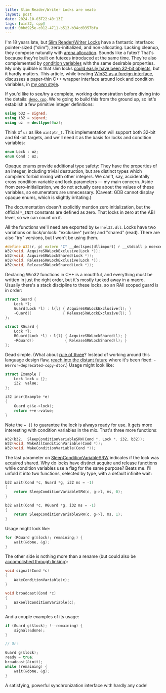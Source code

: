 ```yaml
---
title: Slim Reader/Writer Locks are neato
layout: post
date: 2024-10-03T22:40:13Z
tags: [win32, cpp]
uuid: 0bbd925e-c012-4711-b513-b34cd0357bfa
---
```


I'm 18 years late, but [Slim Reader/Writer Locks][srw] have a fantastic
interface: pointer-sized ("slim"), zero-initialized, and non-allocating.
Lacking cleanup, they compose naturally with [arena allocation][arena].
Sounds like a futex? That's because they're built on futexes introduced at
the same time. They're also complemented by [condition variables][cond]
with the same desirable properties. My only quibble is that slim locks
[could easily have been 32-bit objects][32], but it hardly matters. This
article, while treating [Win32 as a foreign interface][w32], discusses a
paper-thin C++ wrapper interface around lock and condition variables, in
[my own style][c++].

If you'd like to see/try a complete, working demonstration before diving
into the details: [`demo.cpp`][gist]. We're going to build this from the
ground up, so let's establish a few primitive integer definitions:

```c++
using b32 = signed;
using i32 = signed;
using uz  = decltype(0uz);
```

Think of `uz` as like `uintptr_t`. This implementation will support both
32-bit and 64-bit targets, and we'll need it as the basis for locks and
condition variables:

```c++
enum Lock : uz;
enum Cond : uz;
```

Opaque enums provide additional type safety: They have the properties of
an integer, including trivial destruction, but are distinct types which
compilers forbid mixing with other integers. We can't, say, accidentally
cross condition variable and lock parameters — my main concern. Aside from
zero-initialization, we do not actually care about the values of these
variables, so enumerators are unnecessary. (Caveat: GDB cannot display
opaque enums, which is slightly irritating.)

The documentation doesn't explicitly mention zero initialization, but the
official `*_INIT` constants are defined as zero. That locks in zero at the
ABI level, so we can count on it.

All the functions we'll need are exported by `kernel32.dll`. Locks have
two variations on lock/unlock: "exclusive" (write) and "shared" (read).
There are also "try" versions, but I won't be using them.

```c++
#define W32(r, p) extern "C" __declspec(dllimport) r __stdcall p noexcept
W32(void, AcquireSRWLockExclusive(Lock *));
W32(void, AcquireSRWLockShared(Lock *));
W32(void, ReleaseSRWLockExclusive(Lock *));
W32(void, ReleaseSRWLockShared(Lock *));
```

Declaring Win32 functions in C++ is a mouthful, and everything must be
written in just the right order, but it's mostly tucked away in a macro.
Usually there's a stack discipline to these locks, so an RAII scoped guard
is in order:

```c++
struct Guard {
    Lock *l;
    Guard(Lock *l) : l{l} { AcquireSRWLockExclusive(l); }
    ~Guard()              { ReleaseSRWLockExclusive(l); }
};

struct RGuard {
    Lock *l;
    RGuard(Lock *l) : l{l} { AcquireSRWLockShared(l); }
    ~RGuard()              { ReleaseSRWLockShared(l); }
};
```

Dead simple. (What about [rule of three][3]? Instead of working around
this language design flaw, [reach into the distant future][dtor] where
it's been fixed: `-Werror=deprecated-copy-dtor`.) Usage might look like:

```c++
struct Example {
    Lock lock = {};
    i32  value;
};

i32 incr(Example *e)
{
    Guard g(&e->lock);
    return ++e->value;
}
```

Note the `= {}` to guarantee the lock is always ready for use. It gets
more interesting with condition variables in the mix. That's three more
functions:

```c++
W32(b32,  SleepConditionVariableSRW(Cond *, Lock *, i32, b32));
W32(void, WakeAllConditionVariable(Cond *));
W32(void, WakeConditionVariable(Cond *));
```

The last parameter on [SleepConditionVariableSRW][sleep] indicates if the
lock was acquired shared. Why do locks have distinct acquire and release
functions while condition variables use a flag for the same purpose? Beats
me. I'll unfold it into two functions, selected by type, with a default
infinite wait:

```c++
b32 wait(Cond *c, Guard *g, i32 ms = -1)
{
    return SleepConditionVariableSRW(c, g->l, ms, 0);
}

b32 wait(Cond *c, RGuard *g, i32 ms = -1)
{
    return SleepConditionVariableSRW(c, g->l, ms, 1);
}
```

Usage might look like:

```c++
for (RGuard g(&lock); remaining;) {
    wait(&done, &g);
}
```

The other side is nothing more than a rename (but could also be
[accomplished through linking][rename]):

```c++
void signal(Cond *c)
{
    WakeConditionVariable(c);
}

void broadcast(Cond *c)
{
    WakeAllConditionVariable(c);
}
```

And a couple examples of its usage:

```c++
if (Guard g(&lock); !--remaining) {
    signal(&done);
}

// Or:

Guard g(&lock);
ready = true;
broadcast(&init);
while (remaining) {
    wait(&done, &g);
}
```

A satisfying, powerful synchronization interface with hardly any code!


[32]: https://nullprogram.com/blog/2022/10/05/
[3]: https://en.cppreference.com/w/cpp/language/rule_of_three
[arena]: https://nullprogram.com/blog/2023/09/27/
[c++]: https://nullprogram.com/blog/2024/04/14/
[cond]: https://learn.microsoft.com/en-us/windows/win32/sync/condition-variables
[gist]: https://gist.github.com/skeeto/42adc0c90a156d4457422e034be697e8
[dtor]: https://quuxplusone.github.io/blog/2023/05/05/deprecated-copy-with-dtor/
[rename]: https://nullprogram.com/blog/2023/08/27/
[sleep]: https://learn.microsoft.com/en-us/windows/win32/api/synchapi/nf-synchapi-sleepconditionvariablesrw
[srw]: https://learn.microsoft.com/en-us/windows/win32/sync/slim-reader-writer--srw--locks
[w32]: https://nullprogram.com/blog/2023/05/31/
